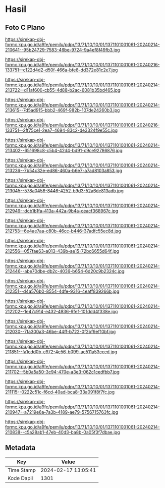 # Hasil

## Foto C Plano

https://sirekap-obj-formc.kpu.go.id/a9fe/pemilu/pdpr/13/71/10/10/01/1371101001061-20240214-210641--95b24729-7583-46be-9724-9a4ef8f49fb3.jpg

https://sirekap-obj-formc.kpu.go.id/a9fe/pemilu/pdpr/13/71/10/10/01/1371101001061-20240216-133751--c122d4d2-d50f-466a-bfe8-dd372e81c2e7.jpg

https://sirekap-obj-formc.kpu.go.id/a9fe/pemilu/pdpr/13/71/10/10/01/1371101001061-20240214-213722--d11af600-cb55-4d88-b2ac-6081b35bd465.jpg

https://sirekap-obj-formc.kpu.go.id/a9fe/pemilu/pdpr/13/71/10/10/01/1371101001061-20240214-213615--7d5ad915-bbb2-469f-982b-107de24260b3.jpg

https://sirekap-obj-formc.kpu.go.id/a9fe/pemilu/pdpr/13/71/10/10/01/1371101001061-20240216-133751--2ff75ce1-2ea7-4694-83c2-de3324f9e55c.jpg

https://sirekap-obj-formc.kpu.go.id/a9fe/pemilu/pdpr/13/71/10/10/01/1371101001061-20240214-213402--651698c8-c5b4-42d4-bd91-c9ce92786876.jpg

https://sirekap-obj-formc.kpu.go.id/a9fe/pemilu/pdpr/13/71/10/10/01/1371101001061-20240214-213236--7b54c32e-ed86-460a-b6e7-a7ad8103a853.jpg

https://sirekap-obj-formc.kpu.go.id/a9fe/pemilu/pdpr/13/71/10/10/01/1371101001061-20240214-213045--578a0458-8446-4252-b9d3-52a6de813adb.jpg

https://sirekap-obj-formc.kpu.go.id/a9fe/pemilu/pdpr/13/71/10/10/01/1371101001061-20240214-212949--dcb1b1fa-413a-442a-9b4a-ceacf368967c.jpg

https://sirekap-obj-formc.kpu.go.id/a9fe/pemilu/pdpr/13/71/10/10/01/1371101001061-20240214-212753--6e4ae7aa-c80b-46cc-b446-37adfc55ec8d.jpg

https://sirekap-obj-formc.kpu.go.id/a9fe/pemilu/pdpr/13/71/10/10/01/1371101001061-20240214-212556--057fae63-a013-439b-ae15-72bc6655d64f.jpg

https://sirekap-obj-formc.kpu.go.id/a9fe/pemilu/pdpr/13/71/10/10/01/1371101001061-20240214-212446--abe70dbe-db2c-4036-b654-6d20c9b2324c.jpg

https://sirekap-obj-formc.kpu.go.id/a9fe/pemilu/pdpr/13/71/10/10/01/1371101001061-20240214-212351--d4a576b0-8554-4dfe-9316-4eaff839266b.jpg

https://sirekap-obj-formc.kpu.go.id/a9fe/pemilu/pdpr/13/71/10/10/01/1371101001061-20240214-212202--1e47c914-e432-4836-9fef-101ddd4f338e.jpg

https://sirekap-obj-formc.kpu.go.id/a9fe/pemilu/pdpr/13/71/10/10/01/1371101001061-20240214-212030--7fa300a3-46be-44ff-b722-0f2bf9ef10bf.jpg

https://sirekap-obj-formc.kpu.go.id/a9fe/pemilu/pdpr/13/71/10/10/01/1371101001061-20240214-211851--fa1cdd0b-c972-4e56-b099-ac511a53cced.jpg

https://sirekap-obj-formc.kpu.go.id/a9fe/pemilu/pdpr/13/71/10/10/01/1371101001061-20240214-211702--5b0a5a50-3c94-470e-a3e3-062c1cedfbb7.jpg

https://sirekap-obj-formc.kpu.go.id/a9fe/pemilu/pdpr/13/71/10/10/01/1371101001061-20240214-211115--0222c51c-f6cd-40ad-bca8-33a091f8f7fc.jpg

https://sirekap-obj-formc.kpu.go.id/a9fe/pemilu/pdpr/13/71/10/10/01/1371101001061-20240214-210947--a7219e6a-7a3b-4189-ae79-5756715763fc.jpg

https://sirekap-obj-formc.kpu.go.id/a9fe/pemilu/pdpr/13/71/10/10/01/1371101001061-20240214-210838--c5a28ab1-47eb-40d3-ba8b-0a05f3f7dbae.jpg


## Metadata

| Key        | Value               |
| ---------- | ------------------- |
| Time Stamp | 2024-02-17 13:05:41 |
| Kode Dapil | 1301                |



